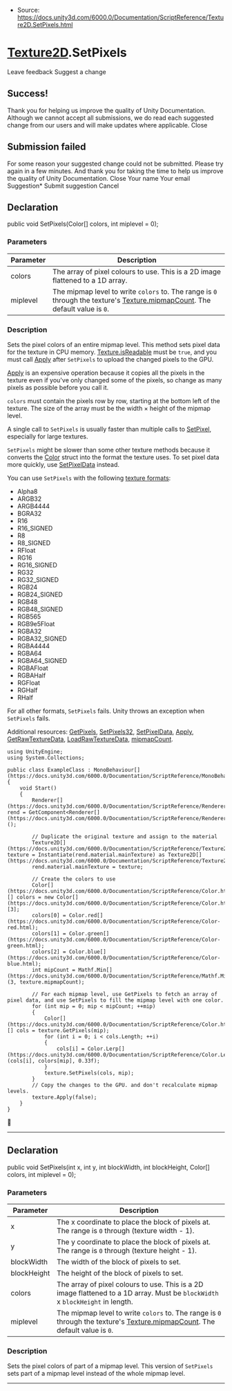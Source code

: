 * Source: https://docs.unity3d.com/6000.0/Documentation/ScriptReference/Texture2D.SetPixels.html

#  [Texture2D](https://docs.unity3d.com/6000.0/Documentation/ScriptReference/Texture2D.html).SetPixels
Leave feedback
Suggest a change
## Success!
Thank you for helping us improve the quality of Unity Documentation. Although we cannot accept all submissions, we do read each suggested change from our users and will make updates where applicable.
Close
## Submission failed
For some reason your suggested change could not be submitted. Please <a>try again</a> in a few minutes. And thank you for taking the time to help us improve the quality of Unity Documentation.
Close
Your name Your email Suggestion* Submit suggestion
Cancel
## Declaration
public void SetPixels(Color[] colors, int miplevel = 0); 
### Parameters
Parameter | Description  
---|---  
colors | The array of pixel colours to use. This is a 2D image flattened to a 1D array.  
miplevel | The mipmap level to write `colors` to. The range is `0` through the texture's [Texture.mipmapCount](https://docs.unity3d.com/6000.0/Documentation/ScriptReference/Texture-mipmapCount.html). The default value is `0`.  
### Description
Sets the pixel colors of an entire mipmap level.
This method sets pixel data for the texture in CPU memory. [Texture.isReadable](https://docs.unity3d.com/6000.0/Documentation/ScriptReference/Texture-isReadable.html) must be `true`, and you must call [Apply](https://docs.unity3d.com/6000.0/Documentation/ScriptReference/Texture2D.Apply.html) after `SetPixels` to upload the changed pixels to the GPU.  
  
[Apply](https://docs.unity3d.com/6000.0/Documentation/ScriptReference/Texture2D.Apply.html) is an expensive operation because it copies all the pixels in the texture even if you've only changed some of the pixels, so change as many pixels as possible before you call it.  
  
`colors` must contain the pixels row by row, starting at the bottom left of the texture. The size of the array must be the width × height of the mipmap level.  
  
A single call to `SetPixels` is usually faster than multiple calls to [SetPixel](https://docs.unity3d.com/6000.0/Documentation/ScriptReference/Texture2D.SetPixel.html), especially for large textures.  
  
`SetPixels` might be slower than some other texture methods because it converts the [Color](https://docs.unity3d.com/6000.0/Documentation/ScriptReference/Color.html) struct into the format the texture uses. To set pixel data more quickly, use [SetPixelData](https://docs.unity3d.com/6000.0/Documentation/ScriptReference/Texture2D.SetPixelData.html) instead.  
  
You can use `SetPixels` with the following [texture formats](https://docs.unity3d.com/6000.0/Documentation/ScriptReference/TextureFormat.html): 
  * Alpha8
  * ARGB32
  * ARGB4444
  * BGRA32
  * R16
  * R16_SIGNED
  * R8
  * R8_SIGNED
  * RFloat
  * RG16
  * RG16_SIGNED
  * RG32
  * RG32_SIGNED
  * RGB24
  * RGB24_SIGNED
  * RGB48
  * RGB48_SIGNED
  * RGB565
  * RGB9e5Float
  * RGBA32
  * RGBA32_SIGNED
  * RGBA4444
  * RGBA64
  * RGBA64_SIGNED
  * RGBAFloat
  * RGBAHalf
  * RGFloat
  * RGHalf
  * RHalf


For all other formats, `SetPixels` fails. Unity throws an exception when `SetPixels` fails.  
  
Additional resources: [GetPixels](https://docs.unity3d.com/6000.0/Documentation/ScriptReference/Texture2D.GetPixels.html), [SetPixels32](https://docs.unity3d.com/6000.0/Documentation/ScriptReference/Texture2D.SetPixels32.html), [SetPixelData](https://docs.unity3d.com/6000.0/Documentation/ScriptReference/Texture2D.SetPixelData.html), [Apply](https://docs.unity3d.com/6000.0/Documentation/ScriptReference/Texture2D.Apply.html), [GetRawTextureData](https://docs.unity3d.com/6000.0/Documentation/ScriptReference/Texture2D.GetRawTextureData.html), [LoadRawTextureData](https://docs.unity3d.com/6000.0/Documentation/ScriptReference/Texture2D.LoadRawTextureData.html), [mipmapCount](https://docs.unity3d.com/6000.0/Documentation/ScriptReference/Texture-mipmapCount.html).
```
using UnityEngine;
using System.Collections;  
  
public class ExampleClass : MonoBehaviour[](https://docs.unity3d.com/6000.0/Documentation/ScriptReference/MonoBehaviour.html)
{
    void Start()
    {
        Renderer[](https://docs.unity3d.com/6000.0/Documentation/ScriptReference/Renderer.html) rend = GetComponent<Renderer[](https://docs.unity3d.com/6000.0/Documentation/ScriptReference/Renderer.html)>();  
  
        // Duplicate the original texture and assign to the material
        Texture2D[](https://docs.unity3d.com/6000.0/Documentation/ScriptReference/Texture2D.html) texture = Instantiate(rend.material.mainTexture) as Texture2D[](https://docs.unity3d.com/6000.0/Documentation/ScriptReference/Texture2D.html);
        rend.material.mainTexture = texture;  
  
        // Create the colors to use
        Color[](https://docs.unity3d.com/6000.0/Documentation/ScriptReference/Color.html)[] colors = new Color[](https://docs.unity3d.com/6000.0/Documentation/ScriptReference/Color.html)[3];
        colors[0] = Color.red[](https://docs.unity3d.com/6000.0/Documentation/ScriptReference/Color-red.html);
        colors[1] = Color.green[](https://docs.unity3d.com/6000.0/Documentation/ScriptReference/Color-green.html);
        colors[2] = Color.blue[](https://docs.unity3d.com/6000.0/Documentation/ScriptReference/Color-blue.html);
        int mipCount = Mathf.Min[](https://docs.unity3d.com/6000.0/Documentation/ScriptReference/Mathf.Min.html)(3, texture.mipmapCount);  
  
        // For each mipmap level, use GetPixels to fetch an array of pixel data, and use SetPixels to fill the mipmap level with one color.
        for (int mip = 0; mip < mipCount; ++mip)
        {
            Color[](https://docs.unity3d.com/6000.0/Documentation/ScriptReference/Color.html)[] cols = texture.GetPixels(mip);
            for (int i = 0; i < cols.Length; ++i)
            {
                cols[i] = Color.Lerp[](https://docs.unity3d.com/6000.0/Documentation/ScriptReference/Color.Lerp.html)(cols[i], colors[mip], 0.33f);
            }
            texture.SetPixels(cols, mip);
        }
        // Copy the changes to the GPU. and don't recalculate mipmap levels.
        texture.Apply(false);
    }
}

```

* * *
## Declaration
public void SetPixels(int x, int y, int blockWidth, int blockHeight, Color[] colors, int miplevel = 0); 
### Parameters
Parameter | Description  
---|---  
x | The x coordinate to place the block of pixels at. The range is `0` through (texture width - 1).  
y | The y coordinate to place the block of pixels at. The range is `0` through (texture height - 1).  
blockWidth | The width of the block of pixels to set.  
blockHeight | The height of the block of pixels to set.  
colors | The array of pixel colours to use. This is a 2D image flattened to a 1D array. Must be `blockWidth` x `blockHeight` in length.  
miplevel | The mipmap level to write `colors` to. The range is `0` through the texture's [Texture.mipmapCount](https://docs.unity3d.com/6000.0/Documentation/ScriptReference/Texture-mipmapCount.html). The default value is `0`.  
### Description
Sets the pixel colors of part of a mipmap level.
This version of `SetPixels` sets part of a mipmap level instead of the whole mipmap level.
* * *
